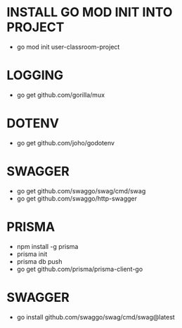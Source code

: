 # INSTALL GO MOD INIT INTO PROJECT
- go mod init user-classroom-project

# LOGGING
- go get github.com/gorilla/mux

# DOTENV
- go get github.com/joho/godotenv

# SWAGGER
- go get github.com/swaggo/swag/cmd/swag
- go get github.com/swaggo/http-swagger

# PRISMA
- npm install -g prisma
- prisma init
- prisma db push
- go get github.com/prisma/prisma-client-go

# SWAGGER
- go install github.com/swaggo/swag/cmd/swag@latest